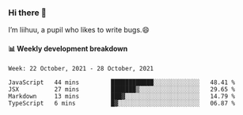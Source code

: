 ### Hi there 👋
I’m liihuu, a pupil who likes to write bugs.😄


#### 📊 Weekly development breakdown
<!--START_SECTION:waka-->
```text
Week: 22 October, 2021 - 28 October, 2021

JavaScript   44 mins         ████████████░░░░░░░░░░░░░   48.41 % 
JSX          27 mins         ███████▒░░░░░░░░░░░░░░░░░   29.65 % 
Markdown     13 mins         ███▓░░░░░░░░░░░░░░░░░░░░░   14.79 % 
TypeScript   6 mins          █▓░░░░░░░░░░░░░░░░░░░░░░░   06.87 % 
```
<!--END_SECTION:waka-->

<!--
**liihuu/liihuu** is a ✨ _special_ ✨ repository because its `README.md` (this file) appears on your GitHub profile.

Here are some ideas to get you started:

- 🔭 I’m currently working on ...
- 🌱 I’m currently learning ...
- 👯 I’m looking to collaborate on ...
- 🤔 I’m looking for help with ...
- 💬 Ask me about ...
- 📫 How to reach me: ...
- 😄 Pronouns: ...
- ⚡ Fun fact: ...
-->
